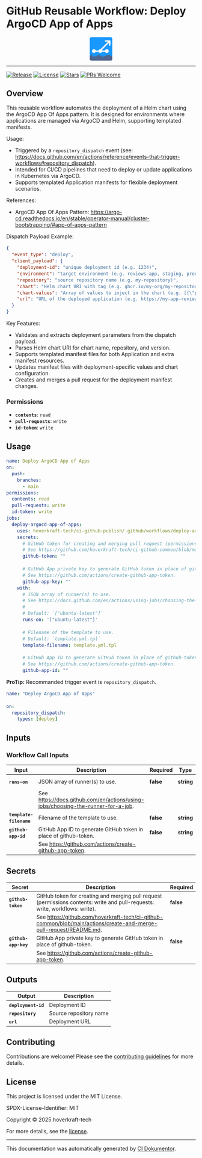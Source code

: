 <!-- header:start -->

# GitHub Reusable Workflow: Deploy ArgoCD App of Apps

<div align="center">
  <img src="../logo.svg" width="60px" align="center" alt="Deploy ArgoCD App of Apps" />
</div>

---

<!-- header:end -->

<!-- badges:start -->

[![Release](https://img.shields.io/github/v/release/hoverkraft-tech/ci-github-publish)](https://github.com/hoverkraft-tech/ci-github-publish/releases)
[![License](https://img.shields.io/github/license/hoverkraft-tech/ci-github-publish)](http://choosealicense.com/licenses/mit/)
[![Stars](https://img.shields.io/github/stars/hoverkraft-tech/ci-github-publish?style=social)](https://img.shields.io/github/stars/hoverkraft-tech/ci-github-publish?style=social)
[![PRs Welcome](https://img.shields.io/badge/PRs-welcome-brightgreen.svg)](https://github.com/hoverkraft-tech/ci-github-publish/blob/main/CONTRIBUTING.md)

<!-- badges:end -->

<!--
// jscpd:ignore-start
-->

<!-- overview:start -->

## Overview

This reusable workflow automates the deployment of a Helm chart using the ArgoCD App Of Apps pattern.
It is designed for environments where applications are managed via ArgoCD and Helm, supporting templated manifests.

Usage:

- Triggered by a `repository_dispatch` event (see: <https://docs.github.com/en/actions/reference/events-that-trigger-workflows#repository_dispatch>).
- Intended for CI/CD pipelines that need to deploy or update applications in Kubernetes via ArgoCD.
- Supports templated Application manifests for flexible deployment scenarios.

References:

- ArgoCD App Of Apps Pattern: <https://argo-cd.readthedocs.io/en/stable/operator-manual/cluster-bootstrapping/#app-of-apps-pattern>

Dispatch Payload Example:

```json
{
  "event_type": "deploy",
  "client_payload": {
    "deployment-id": "unique deployment id (e.g. 1234)",
    "environment": "target environment (e.g. reviews-app, staging, production)",
    "repository": "source repository name (e.g. my-repository)",
    "chart": "Helm chart URI with tag (e.g. ghcr.io/my-org/my-repository/charts/application:0.1.14-pr-82-xxx)",
    "chart-values": "Array of values to inject in the chart (e.g. [{\"path\":\"application.appUri\",\"value\":\"https://my-app-review-app-1234.my-org.com\"}])",
    "url": "URL of the deployed application (e.g. https://my-app-review-app-1234.my-org.com)"
  }
}
```

Key Features:

- Validates and extracts deployment parameters from the dispatch payload.
- Parses Helm chart URI for chart name, repository, and version.
- Supports templated manifest files for both Application and extra manifest resources.
- Updates manifest files with deployment-specific values and chart configuration.
- Creates and merges a pull request for the deployment manifest changes.

### Permissions

- **`contents`**: `read`
- **`pull-requests`**: `write`
- **`id-token`**: `write`

<!-- overview:end -->

<!-- usage:start -->

## Usage

```yaml
name: Deploy ArgoCD App of Apps
on:
  push:
    branches:
      - main
permissions:
  contents: read
  pull-requests: write
  id-token: write
jobs:
  deploy-argocd-app-of-apps:
    uses: hoverkraft-tech/ci-github-publish/.github/workflows/deploy-argocd-app-of-apps.yml@42d50a3461a177557ca3f83b1d927d7c0783c894 # 0.11.2
    secrets:
      # GitHub token for creating and merging pull request (permissions contents: write and pull-requests: write, workflows: write).
      # See https://github.com/hoverkraft-tech/ci-github-common/blob/main/actions/create-and-merge-pull-request/README.md.
      github-token: ""

      # GitHub App private key to generate GitHub token in place of github-token.
      # See https://github.com/actions/create-github-app-token.
      github-app-key: ""
    with:
      # JSON array of runner(s) to use.
      # See https://docs.github.com/en/actions/using-jobs/choosing-the-runner-for-a-job.
      #
      # Default: `["ubuntu-latest"]`
      runs-on: '["ubuntu-latest"]'

      # Filename of the template to use.
      # Default: `template.yml.tpl`
      template-filename: template.yml.tpl

      # GitHub App ID to generate GitHub token in place of github-token.
      # See https://github.com/actions/create-github-app-token.
      github-app-id: ""
```

<!-- usage:end -->

**ProTip:** Recommanded trigger event is `repository_dispatch`.

```yaml
name: "Deploy ArgoCD App of Apps"

on:
  repository_dispatch:
    types: [deploy]
```

<!-- inputs:start -->

## Inputs

### Workflow Call Inputs

| **Input**               | **Description**                                                                    | **Required** | **Type**   | **Default**         |
| ----------------------- | ---------------------------------------------------------------------------------- | ------------ | ---------- | ------------------- |
| **`runs-on`**           | JSON array of runner(s) to use.                                                    | **false**    | **string** | `["ubuntu-latest"]` |
|                         | See <https://docs.github.com/en/actions/using-jobs/choosing-the-runner-for-a-job>. |              |            |                     |
| **`template-filename`** | Filename of the template to use.                                                   | **false**    | **string** | `template.yml.tpl`  |
| **`github-app-id`**     | GitHub App ID to generate GitHub token in place of github-token.                   | **false**    | **string** | -                   |
|                         | See <https://github.com/actions/create-github-app-token>.                          |              |            |                     |

<!-- inputs:end -->

<!-- secrets:start -->

## Secrets

| **Secret**           | **Description**                                                                                                              | **Required** |
| -------------------- | ---------------------------------------------------------------------------------------------------------------------------- | ------------ |
| **`github-token`**   | GitHub token for creating and merging pull request (permissions contents: write and pull-requests: write, workflows: write). | **false**    |
|                      | See <https://github.com/hoverkraft-tech/ci-github-common/blob/main/actions/create-and-merge-pull-request/README.md>.         |              |
| **`github-app-key`** | GitHub App private key to generate GitHub token in place of github-token.                                                    | **false**    |
|                      | See <https://github.com/actions/create-github-app-token>.                                                                    |              |

<!-- secrets:end -->

<!-- outputs:start -->

## Outputs

| **Output**          | **Description**        |
| ------------------- | ---------------------- |
| **`deployment-id`** | Deployment ID          |
| **`repository`**    | Source repository name |
| **`url`**           | Deployment URL         |

<!-- outputs:end -->

<!-- examples:start -->
<!-- examples:end -->

<!-- contributing:start -->

## Contributing

Contributions are welcome! Please see the [contributing guidelines](https://github.com/hoverkraft-tech/ci-github-publish/blob/main/CONTRIBUTING.md) for more details.

<!-- contributing:end -->

<!-- security:start -->
<!-- security:end -->

<!-- license:start -->

## License

This project is licensed under the MIT License.

SPDX-License-Identifier: MIT

Copyright © 2025 hoverkraft-tech

For more details, see the [license](http://choosealicense.com/licenses/mit/).

<!-- license:end -->

<!-- generated:start -->

---

This documentation was automatically generated by [CI Dokumentor](https://github.com/hoverkraft-tech/ci-dokumentor).

<!-- generated:end -->

<!--
// jscpd:ignore-end
-->
